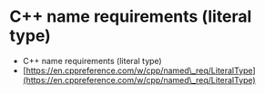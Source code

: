 # C++ name requirements (literal type)

* C++ name requirements (literal type)
* [https://en.cppreference.com/w/cpp/named\_req/LiteralType](https://en.cppreference.com/w/cpp/named\_req/LiteralType)
